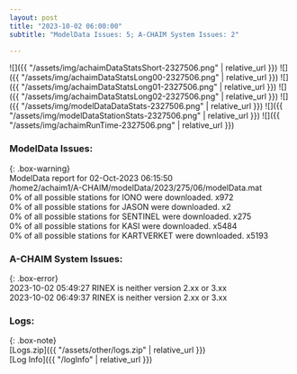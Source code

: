 ```yaml
---
layout: post
title: "2023-10-02 06:00:00"
subtitle: "ModelData Issues: 5; A-CHAIM System Issues: 2"

---
```


![]({{ "/assets/img/achaimDataStatsShort-2327506.png" | relative_url }})
![]({{ "/assets/img/achaimDataStatsLong00-2327506.png" | relative_url }})
![]({{ "/assets/img/achaimDataStatsLong01-2327506.png" | relative_url }})
![]({{ "/assets/img/achaimDataStatsLong02-2327506.png" | relative_url }})
![]({{ "/assets/img/modelDataDataStats-2327506.png" | relative_url }})
![]({{ "/assets/img/modelDataStationStats-2327506.png" | relative_url }})
![]({{ "/assets/img/achaimRunTime-2327506.png" | relative_url }})


### ModelData Issues:  
  
{: .box-warning}  
 ModelData report for 02-Oct-2023 06:15:50   
 /home2/achaim1/A-CHAIM/modelData/2023/275/06/modelData.mat   
 0% of all possible stations for IONO were downloaded. x972   
 0% of all possible stations for JASON were downloaded. x2   
 0% of all possible stations for SENTINEL were downloaded. x275   
 0% of all possible stations for KASI were downloaded. x5484   
 0% of all possible stations for KARTVERKET were downloaded. x5193   
  
### A-CHAIM System Issues:  
  
{: .box-error}  
2023-10-02 05:49:27 RINEX is neither version 2.xx or 3.xx  
2023-10-02 06:49:37 RINEX is neither version 2.xx or 3.xx  

### Logs:  
  
{: .box-note}  
[Logs.zip]({{ "/assets/other/logs.zip" | relative_url }})  
[Log Info]({{ "/logInfo" | relative_url }})  
